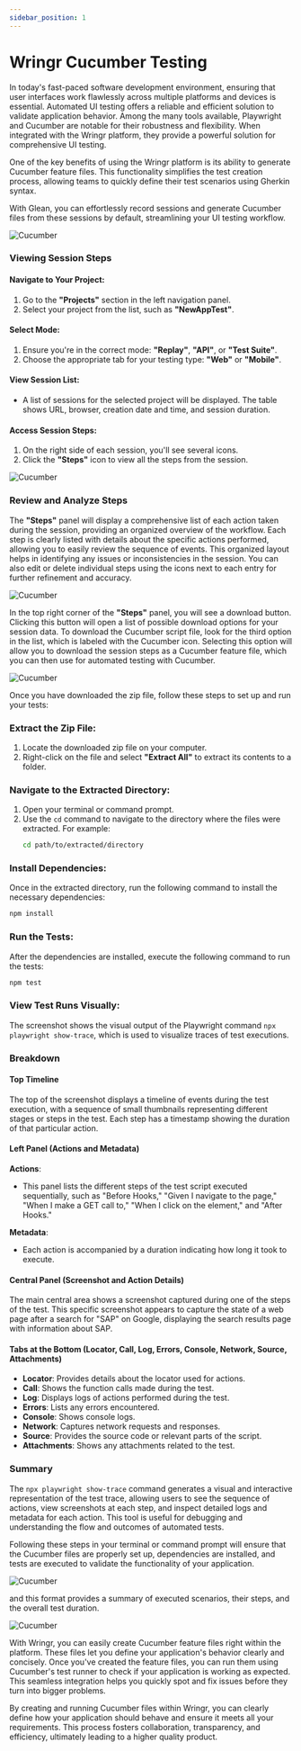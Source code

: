 ```yaml
---
sidebar_position: 1
---
```


# Wringr Cucumber Testing


In today's fast-paced software development environment, ensuring that user interfaces work flawlessly across multiple platforms and devices is essential. Automated UI testing offers a reliable and efficient solution to validate application behavior. Among the many tools available, Playwright and Cucumber are notable for their robustness and flexibility. When integrated with the Wringr platform, they provide a powerful solution for comprehensive UI testing.

One of the key benefits of using the Wringr platform is its ability to generate Cucumber feature files. This functionality simplifies the test creation process, allowing teams to quickly define their test scenarios using Gherkin syntax.

With Glean, you can effortlessly record sessions and generate Cucumber files from these sessions by default, streamlining your UI testing workflow.

![Cucumber](/img/cucumber-1.png)

### Viewing Session Steps

#### Navigate to Your Project:
1. Go to the **"Projects"** section in the left navigation panel.
2. Select your project from the list, such as **"NewAppTest"**.

#### Select Mode:
1. Ensure you're in the correct mode: **"Replay"**, **"API"**, or **"Test Suite"**.
2. Choose the appropriate tab for your testing type: **"Web"** or **"Mobile"**.

#### View Session List:
- A list of sessions for the selected project will be displayed. The table shows URL, browser, creation date and time, and session duration.

#### Access Session Steps:
1. On the right side of each session, you'll see several icons.
2. Click the **"Steps"** icon to view all the steps from the session.

![Cucumber](/img/cucumber-2.png)

### Review and Analyze Steps

The **"Steps"** panel will display a comprehensive list of each action taken during the session, providing an organized overview of the workflow. Each step is clearly listed with details about the specific actions performed, allowing you to easily review the sequence of events. This organized layout helps in identifying any issues or inconsistencies in the session. You can also edit or delete individual steps using the icons next to each entry for further refinement and accuracy.

![Cucumber](/img/cucumber-3.png)

In the top right corner of the **"Steps"** panel, you will see a download button. Clicking this button will open a list of possible download options for your session data. To download the Cucumber script file, look for the third option in the list, which is labeled with the Cucumber icon. Selecting this option will allow you to download the session steps as a Cucumber feature file, which you can then use for automated testing with Cucumber.

![Cucumber](/img/cucumber-4.png)

Once you have downloaded the zip file, follow these steps to set up and run your tests:

### Extract the Zip File:
1. Locate the downloaded zip file on your computer.
2. Right-click on the file and select **"Extract All"** to extract its contents to a folder.

### Navigate to the Extracted Directory:
1. Open your terminal or command prompt.
2. Use the `cd` command to navigate to the directory where the files were extracted. For example:
   ```bash
   cd path/to/extracted/directory
   ```
### Install Dependencies:
Once in the extracted directory, run the following command to install the necessary dependencies:
```bash
npm install
```
### Run the Tests:
After the dependencies are installed, execute the following command to run the tests:
```bash
npm test
```

### View Test Runs Visually:

The screenshot shows the visual output of the Playwright command `npx playwright show-trace`, which is used to visualize traces of test executions.

### Breakdown

#### Top Timeline
The top of the screenshot displays a timeline of events during the test execution, with a sequence of small thumbnails representing different stages or steps in the test. Each step has a timestamp showing the duration of that particular action.

#### Left Panel (Actions and Metadata)

**Actions**:
- This panel lists the different steps of the test script executed sequentially, such as "Before Hooks," "Given I navigate to the page," "When I make a GET call to," "When I click on the element," and "After Hooks."

**Metadata**:
- Each action is accompanied by a duration indicating how long it took to execute.

#### Central Panel (Screenshot and Action Details)
The main central area shows a screenshot captured during one of the steps of the test. This specific screenshot appears to capture the state of a web page after a search for "SAP" on Google, displaying the search results page with information about SAP.

#### Tabs at the Bottom (Locator, Call, Log, Errors, Console, Network, Source, Attachments)

- **Locator**: Provides details about the locator used for actions.
- **Call**: Shows the function calls made during the test.
- **Log**: Displays logs of actions performed during the test.
- **Errors**: Lists any errors encountered.
- **Console**: Shows console logs.
- **Network**: Captures network requests and responses.
- **Source**: Provides the source code or relevant parts of the script.
- **Attachments**: Shows any attachments related to the test.

### Summary
The `npx playwright show-trace` command generates a visual and interactive representation of the test trace, allowing users to see the sequence of actions, view screenshots at each step, and inspect detailed logs and metadata for each action. This tool is useful for debugging and understanding the flow and outcomes of automated tests.


Following these steps in your terminal or command prompt will ensure that the Cucumber files are properly set up, dependencies are installed, and tests are executed to validate the functionality of your application.

![Cucumber](/img/cucumber-5.png)

and this format provides a summary of executed scenarios, their steps, and the overall test duration.

![Cucumber](/img/cucumber-6.png)


With Wringr, you can easily create Cucumber feature files right within the platform. These files let you define your application's behavior clearly and concisely. Once you've created the feature files, you can run them using Cucumber's test runner to check if your application is working as expected. This seamless integration helps you quickly spot and fix issues before they turn into bigger problems.

By creating and running Cucumber files within Wringr, you can clearly define how your application should behave and ensure it meets all your requirements. This process fosters collaboration, transparency, and efficiency, ultimately leading to a higher quality product.
